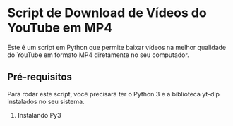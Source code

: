 # Script de Download de Vídeos do YouTube em MP4

Este é um script em Python que permite baixar vídeos na melhor qualidade do YouTube em formato MP4 diretamente no seu computador.

## Pré-requisitos
Para rodar este script, você precisará ter o Python 3 e a biblioteca yt-dlp instalados no seu sistema.

1. Instalando Py3
   
